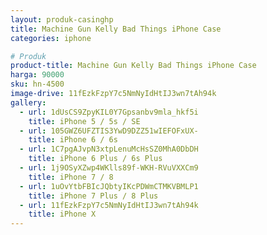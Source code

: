 ```yaml
---
layout: produk-casinghp
title: Machine Gun Kelly Bad Things iPhone Case
categories: iphone

# Produk
product-title: Machine Gun Kelly Bad Things iPhone Case
harga: 90000
sku: hn-4500
image-drive: 11fEzkFzpY7c5NmNyIdHtIJ3wn7tAh94k
gallery:
  - url: 1dUsCS9ZpyKIL0Y7Gpsanbv9mla_hkf5i
    title: iPhone 5 / 5s / SE
  - url: 105GWZ6UFZTIS3YwD9DZZ51wIEFOFxUX-
    title: iPhone 6 / 6s
  - url: 1C7pgAJvpN3xtpLenuMcHsSZ0MhA0DbDH
    title: iPhone 6 Plus / 6s Plus
  - url: 1j9OSyXZwp4WKlls89f-WKH-RVuVXXCm9
    title: iPhone 7 / 8
  - url: 1uOvYtbFBIcJQbtyIKcPDWmCTMKVBMLP1
    title: iPhone 7 Plus / 8 Plus
  - url: 11fEzkFzpY7c5NmNyIdHtIJ3wn7tAh94k
    title: iPhone X
---
```

